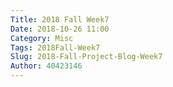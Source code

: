 ```yaml
---
Title: 2018 Fall Week7
Date: 2018-10-26 11:00
Category: Misc
Tags: 2018Fall-Week7
Slug: 2018-Fall-Project-Blog-Week7
Author: 40423146
---
```



<!-- PELICAN_END_SUMMARY -->
